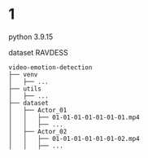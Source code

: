 # 1
python 3.9.15

dataset RAVDESS 
```commandline
video-emotion-detection
├── venv
│   ├── ...
├── utils
│   ├── ...
├── dataset
│   ├── Actor_01
│   │   ├── 01-01-01-01-01-01-01.mp4
│   │   ├── ...
│   ├── Actor_02
│   │   ├── 01-01-01-01-01-01-02.mp4
│   │   ├── ...
```